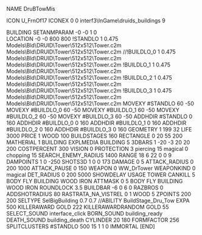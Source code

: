 NAME DruBTowMis

ICON U_FrnOf17
ICONEX 0 0 interf3\InGame\druids_buildings 9

BUILDING
SETANMPARAM -0 -0 1 0              
LOCATION -0 -0 800 800
!STANDLO      1 0.475 Models\Bld\DRUID\Tower\512x512\Tower.c2m Models\Bld\DRUID\Tower\512x512\Tower.c2m
//!BUILDLO_0    1 0.475 Models\Bld\DRUID\Tower\512x512\Tower.c2m Models\Bld\DRUID\Tower\512x512\Tower.c2m
!BUILDLO_1    1 0.475 Models\Bld\DRUID\Tower\512x512\Tower.c2m Models\Bld\DRUID\Tower\512x512\Tower.c2m
!BUILDLO_2    1 0.475 Models\Bld\DRUID\Tower\512x512\Tower.c2m Models\Bld\DRUID\Tower\512x512\Tower.c2m
!BUILDLO_3    1 0.475 Models\Bld\DRUID\Tower\512x512\Tower.c2m Models\Bld\DRUID\Tower\512x512\Tower.c2m
MOVEXY #STANDLO   60 -50
MOVEXY #BUILDLO_0 60 -50
MOVEXY #BUILDLO_1 60 -50
MOVEXY #BUILDLO_2 60 -50
MOVEXY #BUILDLO_3 60 -50
ADDHDIR #STANDLO 0 160
ADDHDIR #BUILDLO_0 0 160
ADDHDIR #BUILDLO_1 0 160
ADDHDIR #BUILDLO_2 0 160
ADDHDIR #BUILDLO_3 0 160
GEOMETRY 1 199 32
LIFE   3000
PRICE 1 WOOD 100 
BUILDSTAGES 160
RECTANGLE    0 20 55 200
MATHERIAL 1 BUILDING
EXPLMEDIA BUILDING 5
3DBARS 1 -20 -3 20 20 200
COSTPERCENT 300
VISION 0
PROTECTION 3 piercing 15 magical 0 chopping 15 
SEARCH_ENEMY_RADIUS 1400
RANGE    18 6 22 0 0 9
DAMPOINTS  1   0 -250
SHOTS3D      1   0 0 173
DAMAGE         0 5
ATTACK_RADIUS  0 200 1000
ATTACK_PAUSE  0 150
WEAPON 0 WW_DrTower
WEAPONKIND 0 magical
DET_RADIUS 0 200 5000
SHOWDELAY
USAGE TOWER
CANKILL 5 BODY FLY BUILDING WOOD IRON
ATTMASK 0 5 BODY FLY BUILDING WOOD IRON
ROUNDLOCK 3.5
BUILDBAR -6 0 6 0
RAZBROS 0
ADDSHOTRADIUS 80
RASTRATA_NA_VISTREL 0 1 WOOD 5
ZPOINTS 200 200
SELTYPE SelBigBuilding 0.7 0.7
//ABILITY BuildStage_Dru_Tow
EXPA 500
KILLERAWARD             GOLD 222
KILLERAWARDRANDOM       GOLD 55
SELECT_SOUND interface_click
BORN_SOUND building_ready
DEATH_SOUND building_death
CYLINDER 20 180
FORMFACTOR 256
SPLITCLUSTERS #STANDLO 500 15 1 1 0
IMMORTAL
[END]
